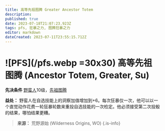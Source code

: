 ```yaml
---
title: 高等先祖图腾 Greater Ancestor Totem
description: 
published: true
date: 2023-07-18T21:07:23.923Z
tags: pfs, 狂暴之力, 图腾狂暴之力
editor: markdown
dateCreated: 2023-07-11T23:55:15.712Z
---
```


# ![PFS](/pfs.webp =30x30) 高等先祖图腾 (Ancestor Totem, Greater, Su)

**先决条件** [野蛮人](/野蛮人)10级，[先祖图腾](/狂暴之力/先祖图腾)

**益处：** 野蛮人在自选技能上的洞察加值增加到+6。每次狂暴仅一次，他可以以一个直觉动作花费一轮狂暴轮数来重投自选技能的一次检定。他必须接受第二次投骰的结果，哪怕结果更糟。

> **来源：** 荒野源始 (Wilderness Origins, WO)
{.is-info}